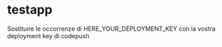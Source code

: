 # testapp

Sostituire le occorrenze di HERE_YOUR_DEPLOYMENT_KEY con la vostra deployment key di codepush
